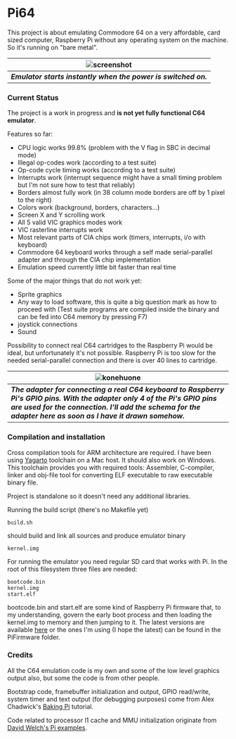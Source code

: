 Pi64
====

This project is about emulating Commodore 64 on a very affordable, card sized computer, Raspberry Pi without any operating system on the machine. So it's running on "bare metal".

![screenshot](https://raw.github.com/sampopeltonen/pi64/master/docs/IMG_1678.jpg)|
-------|
___Emulator starts instantly when the power is switched on.___|

### Current Status

The project is a work in progress and **is not yet fully functional C64 emulator**.

Features so far:

* CPU logic works 99.8% (problem with the V flag in SBC in decimal mode)
* Illegal op-codes work (according to a test suite)
* Op-code cycle timing works (according to a test suite)
* Interrupts work (interrupt sequence might have a small timing problem but I'm not sure how to test that reliably)
* Borders almost fully work (in 38 column mode borders are off by 1 pixel to the right)
* Colors work (background, borders, characters...)
* Screen X and Y scrolling work
* All 5 valid VIC graphics modes work
* VIC rasterline interrupts work
* Most relevant parts of CIA chips work (timers, interrupts, i/o with keyboard)
* Commodore 64 keyboard works through a self made serial-parallel adapter and through the CIA chip implementation
* Emulation speed currently little bit faster than real time

Some of the major things that do not work yet:

* Sprite graphics
* Any way to load software, this is quite a big question mark as how to proceed with (Test suite programs are compiled inside the binary and can be fed into C64 memory by pressing F7)
* joystick connections
* Sound

Possibility to connect real C64 cartridges to the Raspberry Pi would be ideal, but unfortunately it's not possible. Raspberry Pi is too slow for the needed serial-parallel connection and there is over 40 lines to cartridge.

![konehuone](https://raw.github.com/sampopeltonen/pi64/master/docs/C64KeyboardAdapter.jpg) |
----|
___The adapter for connecting a real C64 keyboard to Raspberry Pi's GPIO pins. With the adapter only 4 of the Pi's GPIO pins are used for the connection. I'll add the schema for the adapter here as soon as I have it drawn somehow.___ |


### Compilation and installation

Cross compilation tools for ARM architecture are required. I have been using [Yagarto](http://sourceforge.net/projects/yagarto/) toolchain on a Mac host. It should also work on Windows. This toolchain provides you with required tools: Assembler, C-compiler, linker and obj-file tool for converting ELF executable to raw executable binary file.

Project is standalone so it doesn't need any additional libraries.

Running the build script (there's no Makefile yet)
	
	build.sh
	
should build and link all sources and produce emulator binary

	kernel.img
	
For running the emulator you need regular SD card that works with Pi. In the root of this filesystem three files are needed:

	bootcode.bin
	kernel.img
	start.elf
	
bootcode.bin and start.elf are some kind of Raspberry Pi firmware that, to my understanding, govern the early boot process and then loading the kernel.img to memory and then jumping to it. The latest versions are available [here](https://github.com/raspberrypi/firmware/tree/master/boot) or the ones I'm using (I hope the latest) can be found in the PiFirmware folder.

### Credits

All the C64 emulation code is my own and some of the low level graphics output also, but some the code is from other people.

Bootstrap code, framebuffer initialization and output, GPIO read/write, system timer and text output (for debugging purposes) come from Alex Chadwick's [Baking Pi](http://www.cl.cam.ac.uk/projects/raspberrypi/tutorials/os/index.html) tutorial.

Code related to processor l1 cache and MMU initialization originate from [David Welch's Pi examples](https://github.com/dwelch67/raspberrypi).

